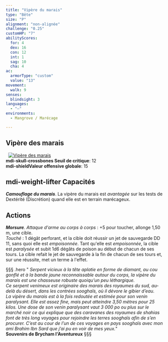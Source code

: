 ```yaml
---
title: "Vipère du marais"
type: "Bête"
size: "P"
alignment: "non-alignée"
challenge: "0.25"
customHP: "7"
abilityScores:
  for: 4
  dex: 16
  con: 12
  int: 1
  sag: 10
  cha: 4
ac:
  armorType: "custom"
  value: "13"
movement:
  walk: 9
senses:
  blindsight: 3
languages:
  - "—"
environments:
  - Mangrove / Marécage

---
```

## Vipère des marais
&nbsp;
[![Vipère des marais](https://www.douaratil.fr/illustrations/bete/viperedumarais300.jpeg)](https://www.douaratil.fr/illustrations/bete/viperedumarais.jpeg)  
**<v-icon>mdi-skull-crossbones</v-icon> Seuil de critique**: 12          
**<v-icon>mdi-shield</v-icon>Valeur offensive globale**: 15        
## <v-icon>mdi-weight-lifter</v-icon> Capacités
_**Camouflage du marais**_. La vipère du marais est _avantagée_ sur les tests de Dextérité (Discrétion) quand elle est en terrain marécageux.

## Actions
_**Morsure**_. _Attaque d'arme au corps à corps_ : +5 pour toucher, allonge 1,50 m, une cible.  
_Touché_ : 1 dégât perforant, et la cible doit réussir un jet de sauvegarde DD 11, sans quoi elle est _empoisonnée_. Tant qu'elle est _empoisonnée_, la cible est _paralysée_ et subit 1d6 dégâts de poison au début de chacun de ses tours. La cible refait le jet de sauvegarde à la fin de chacun de ses tours et, sur une réussite, met un terme à l'effet.

§§§ .hero
" *Serpent vicieux à la tête aplatie en forme de diamant, au cou gonflé et à la bande jaune reconnaissable autour du corps, la vipère du marais est une chasseuse robuste quoiqu’un peu léthargique.*  
*Ce serpent venimeux est originaire des marais des royaumes du sud, au-delà du désert, dans les contrées sooghaïs, où il dévore le gibier d’eau.*  
*La vipère du marais est à la fois redoutée et estimée pour son venin paralysant. Elle est assez fine, mais peut atteindre 3,50 mètres pour 25 kilos. Une dose de son venin paralysant vaut 3 000 po ou plus sur le marché noir ce qui explique que des caravanes des royaumes de shahias font de très long voyages pour rejoindre les terres sooghaïs afin de s’en procurer. C’est au cour de l’un de ces voyages en pays sooghaïs avec mon ami Brahim Ibn Sard que j’ai pu en voir de mes yeux.*"     
**Souvenirs de Brycham l'Aventureux**
§§§
